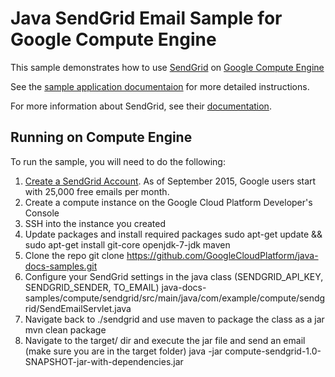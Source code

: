 # Java SendGrid Email Sample for Google Compute Engine

This sample demonstrates how to use [SendGrid](https://www.sendgrid.com) on
[Google Compute Engine](https://cloud.google.com/compute/)

See the [sample application documentaion][sample-docs] for more detailed
instructions.

For more information about SendGrid, see their
[documentation](https://sendgrid.com/docs/User_Guide/index.html).

[sample-docs]: https://cloud.google.com/compute/docs/tutorials/sending-mail/using-sendgrid

## Running on Compute Engine 

To run the sample, you will need to do the following:

1. [Create a SendGrid Account](http://sendgrid.com/partner/google). As of
   September 2015, Google users start with 25,000 free emails per month.
1. Create a compute instance on the Google Cloud Platform Developer's Console
1. SSH into the instance you created
1. Update packages and install required packages
    sudo apt-get update && sudo apt-get install git-core openjdk-7-jdk maven
1. Clone the repo
    git clone https://github.com/GoogleCloudPlatform/java-docs-samples.git
1. Configure your SendGrid settings in the java class (SENDGRID_API_KEY, SENDGRID_SENDER, TO_EMAIL)
    java-docs-samples/compute/sendgrid/src/main/java/com/example/compute/sendgrid/SendEmailServlet.java
1. Navigate back to ./sendgrid and use maven to package the class as a jar
    mvn clean package
1. Navigate to the target/ dir and execute the jar file and send an email (make sure you are in the target folder)
    java -jar compute-sendgrid-1.0-SNAPSHOT-jar-with-dependencies.jar

